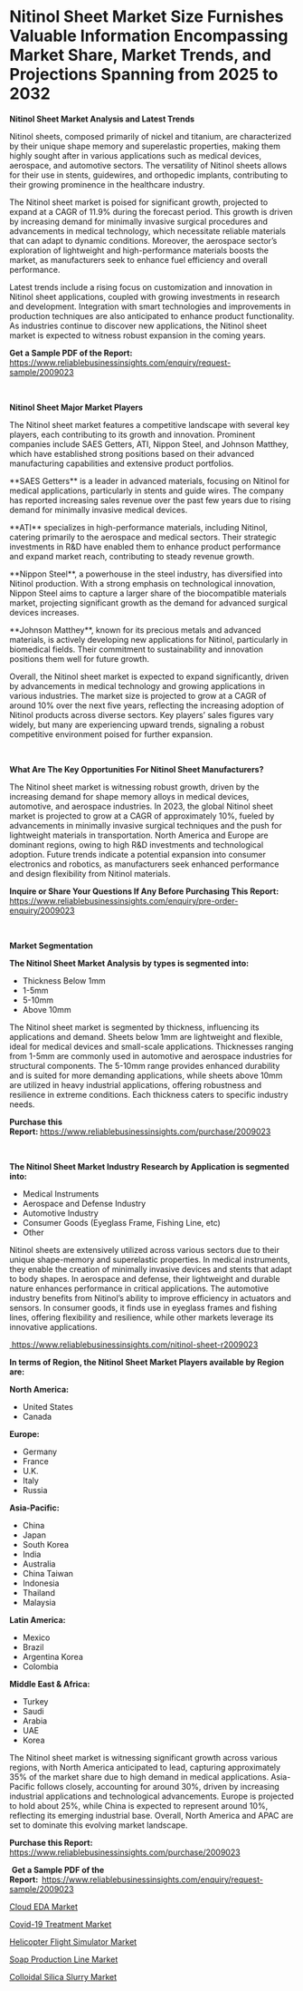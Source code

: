 <p><h1>Nitinol Sheet Market Size Furnishes Valuable Information Encompassing Market Share, Market Trends, and Projections Spanning from 2025 to 2032</h1></p><p><strong>Nitinol Sheet Market Analysis and Latest Trends</strong></p>
<p><p>Nitinol sheets, composed primarily of nickel and titanium, are characterized by their unique shape memory and superelastic properties, making them highly sought after in various applications such as medical devices, aerospace, and automotive sectors. The versatility of Nitinol sheets allows for their use in stents, guidewires, and orthopedic implants, contributing to their growing prominence in the healthcare industry.</p><p>The Nitinol sheet market is poised for significant growth, projected to expand at a CAGR of 11.9% during the forecast period. This growth is driven by increasing demand for minimally invasive surgical procedures and advancements in medical technology, which necessitate reliable materials that can adapt to dynamic conditions. Moreover, the aerospace sector’s exploration of lightweight and high-performance materials boosts the market, as manufacturers seek to enhance fuel efficiency and overall performance.</p><p>Latest trends include a rising focus on customization and innovation in Nitinol sheet applications, coupled with growing investments in research and development. Integration with smart technologies and improvements in production techniques are also anticipated to enhance product functionality. As industries continue to discover new applications, the Nitinol sheet market is expected to witness robust expansion in the coming years.</p></p>
<p><strong>Get a Sample PDF of the Report:&nbsp;</strong> <a href="https://www.reliablebusinessinsights.com/enquiry/request-sample/2009023?utm_campaign=2104&utm_medium=2&utm_source=Github&utm_content=ia&utm_term=30012025&utm_id=nitinol-sheet">https://www.reliablebusinessinsights.com/enquiry/request-sample/2009023</a></p>
<p>&nbsp;</p>
<p><strong>Nitinol Sheet Major Market Players</strong></p>
<p><p>The Nitinol sheet market features a competitive landscape with several key players, each contributing to its growth and innovation. Prominent companies include SAES Getters, ATI, Nippon Steel, and Johnson Matthey, which have established strong positions based on their advanced manufacturing capabilities and extensive product portfolios.</p><p>**SAES Getters** is a leader in advanced materials, focusing on Nitinol for medical applications, particularly in stents and guide wires. The company has reported increasing sales revenue over the past few years due to rising demand for minimally invasive medical devices.</p><p>**ATI** specializes in high-performance materials, including Nitinol, catering primarily to the aerospace and medical sectors. Their strategic investments in R&D have enabled them to enhance product performance and expand market reach, contributing to steady revenue growth.</p><p>**Nippon Steel**, a powerhouse in the steel industry, has diversified into Nitinol production. With a strong emphasis on technological innovation, Nippon Steel aims to capture a larger share of the biocompatible materials market, projecting significant growth as the demand for advanced surgical devices increases.</p><p>**Johnson Matthey**, known for its precious metals and advanced materials, is actively developing new applications for Nitinol, particularly in biomedical fields. Their commitment to sustainability and innovation positions them well for future growth.</p><p>Overall, the Nitinol sheet market is expected to expand significantly, driven by advancements in medical technology and growing applications in various industries. The market size is projected to grow at a CAGR of around 10% over the next five years, reflecting the increasing adoption of Nitinol products across diverse sectors. Key players’ sales figures vary widely, but many are experiencing upward trends, signaling a robust competitive environment poised for further expansion.</p></p>
<p>&nbsp;</p>
<p><strong>What Are The Key Opportunities For Nitinol Sheet Manufacturers?</strong></p>
<p><p>The Nitinol sheet market is witnessing robust growth, driven by the increasing demand for shape memory alloys in medical devices, automotive, and aerospace industries. In 2023, the global Nitinol sheet market is projected to grow at a CAGR of approximately 10%, fueled by advancements in minimally invasive surgical techniques and the push for lightweight materials in transportation. North America and Europe are dominant regions, owing to high R&D investments and technological adoption. Future trends indicate a potential expansion into consumer electronics and robotics, as manufacturers seek enhanced performance and design flexibility from Nitinol materials.</p></p>
<p><strong>Inquire or Share Your Questions If Any Before Purchasing This Report:</strong> <a href="https://www.reliablebusinessinsights.com/enquiry/pre-order-enquiry/2009023?utm_campaign=2104&utm_medium=2&utm_source=Github&utm_content=ia&utm_term=30012025&utm_id=nitinol-sheet">https://www.reliablebusinessinsights.com/enquiry/pre-order-enquiry/2009023</a></p>
<p>&nbsp;</p>
<p><strong>Market Segmentation</strong></p>
<p><strong>The Nitinol Sheet Market Analysis by types is segmented into:</strong></p>
<p><ul><li>Thickness Below 1mm</li><li>1-5mm</li><li>5-10mm</li><li>Above 10mm</li></ul></p>
<p><p>The Nitinol sheet market is segmented by thickness, influencing its applications and demand. Sheets below 1mm are lightweight and flexible, ideal for medical devices and small-scale applications. Thicknesses ranging from 1-5mm are commonly used in automotive and aerospace industries for structural components. The 5-10mm range provides enhanced durability and is suited for more demanding applications, while sheets above 10mm are utilized in heavy industrial applications, offering robustness and resilience in extreme conditions. Each thickness caters to specific industry needs.</p></p>
<p><strong>Purchase this Report:&nbsp;</strong><a href="https://www.reliablebusinessinsights.com/purchase/2009023?utm_campaign=2104&utm_medium=2&utm_source=Github&utm_content=ia&utm_term=30012025&utm_id=nitinol-sheet">https://www.reliablebusinessinsights.com/purchase/2009023</a></p>
<p>&nbsp;</p>
<p><strong>The Nitinol Sheet Market Industry Research by Application is segmented into:</strong></p>
<p><ul><li>Medical Instruments</li><li>Aerospace and Defense Industry</li><li>Automotive Industry</li><li>Consumer Goods (Eyeglass Frame, Fishing Line, etc)</li><li>Other</li></ul></p>
<p><p>Nitinol sheets are extensively utilized across various sectors due to their unique shape-memory and superelastic properties. In medical instruments, they enable the creation of minimally invasive devices and stents that adapt to body shapes. In aerospace and defense, their lightweight and durable nature enhances performance in critical applications. The automotive industry benefits from Nitinol’s ability to improve efficiency in actuators and sensors. In consumer goods, it finds use in eyeglass frames and fishing lines, offering flexibility and resilience, while other markets leverage its innovative applications.</p></p>
<p><a href="https://www.reliablebusinessinsights.com/nitinol-sheet-r2009023?utm_campaign=2104&utm_medium=2&utm_source=Github&utm_content=ia&utm_term=30012025&utm_id=nitinol-sheet">&nbsp;https://www.reliablebusinessinsights.com/nitinol-sheet-r2009023</a></p>
<p><strong>In terms of Region, the Nitinol Sheet Market Players available by Region are:</strong></p>
<p>
    <p> <strong> North America: </strong>
        <ul>
            <li>United States</li>
            <li>Canada</li>
        </ul>
        </p> 
    <p> <strong> Europe: </strong>
        <ul>
            <li>Germany</li>
            <li>France</li>
            <li>U.K.</li>
            <li>Italy</li>
            <li>Russia</li>
        </ul>
        </p> 
    <p> <strong> Asia-Pacific: </strong>
        <ul>
            <li>China</li>
            <li>Japan</li>
            <li>South Korea</li>
            <li>India</li>
            <li>Australia</li>
            <li>China Taiwan</li>
            <li>Indonesia</li>
            <li>Thailand</li>
            <li>Malaysia</li>
        </ul>
        </p> 
    <p> <strong> Latin America: </strong>
        <ul>
            <li>Mexico</li>
            <li>Brazil</li>
            <li>Argentina Korea</li>
            <li>Colombia</li>
        </ul>
        </p> 
    <p> <strong> Middle East & Africa: </strong>
        <ul>
            <li>Turkey</li>
            <li>Saudi</li>
            <li>Arabia</li>
            <li>UAE</li>
            <li>Korea</li>
        </ul>
    </p>
    </p>
<p><p>The Nitinol sheet market is witnessing significant growth across various regions, with North America anticipated to lead, capturing approximately 35% of the market share due to high demand in medical applications. Asia-Pacific follows closely, accounting for around 30%, driven by increasing industrial applications and technological advancements. Europe is projected to hold about 25%, while China is expected to represent around 10%, reflecting its emerging industrial base. Overall, North America and APAC are set to dominate this evolving market landscape.</p></p>
<p><strong>Purchase this Report: </strong><a href="https://www.reliablebusinessinsights.com/purchase/2009023?utm_campaign=2104&utm_medium=2&utm_source=Github&utm_content=ia&utm_term=30012025&utm_id=nitinol-sheet">https://www.reliablebusinessinsights.com/purchase/2009023</a></p>
<p>&nbsp;<strong>Get a Sample PDF of the Report:&nbsp;&nbsp;</strong><a href="https://www.reliablebusinessinsights.com/enquiry/request-sample/2009023?utm_campaign=2104&utm_medium=2&utm_source=Github&utm_content=ia&utm_term=30012025&utm_id=nitinol-sheet">https://www.reliablebusinessinsights.com/enquiry/request-sample/2009023</a></p>
<p><strong></strong></p>
<p><p><a href="https://www.linkedin.com/pulse/future-cloud-eda-market-trends-revenue-forecast-anticipated-ly8tf?utm_campaign=2104&utm_medium=2&utm_source=Github&utm_content=ia&utm_term=30012025&utm_id=nitinol-sheet">Cloud EDA Market</a></p><p><a href="https://www.linkedin.com/pulse/overview-covid-19-treatment-market-2025-2032-size-share-growth-97juf?utm_campaign=2104&utm_medium=2&utm_source=Github&utm_content=ia&utm_term=30012025&utm_id=nitinol-sheet">Covid-19 Treatment Market</a></p><p><a href="https://www.linkedin.com/pulse/comprehensive-study-helicopter-flight-simulatormarket-segmentation-oqwrc?utm_campaign=2104&utm_medium=2&utm_source=Github&utm_content=ia&utm_term=30012025&utm_id=nitinol-sheet">Helicopter Flight Simulator Market</a></p><p><a href="https://www.linkedin.com/pulse/soap-production-line-market-size-cagr-97-forecast-highlighting-sgk7c?utm_campaign=2104&utm_medium=2&utm_source=Github&utm_content=ia&utm_term=30012025&utm_id=nitinol-sheet">Soap Production Line Market</a></p><p><a href="https://www.linkedin.com/pulse/global-colloidal-silica-slurry-market-size-share-projected-e9nxf?utm_campaign=2104&utm_medium=2&utm_source=Github&utm_content=ia&utm_term=30012025&utm_id=nitinol-sheet">Colloidal Silica Slurry Market</a></p></p>
